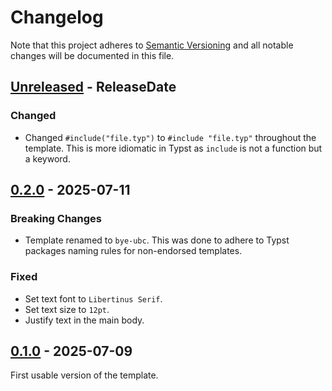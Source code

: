 # Changelog

Note that this project adheres to
[Semantic Versioning](https://semver.org/spec/v2.0.0.html) and all notable
changes will be documented in this file.

<!-- next-header -->

## [Unreleased] - ReleaseDate

### Changed

- Changed `#include("file.typ")` to `#include "file.typ"` throughout the
  template. This is more idiomatic in Typst as `include` is not a function
  but a keyword.

## [0.2.0] - 2025-07-11

### Breaking Changes

- Template renamed to `bye-ubc`. This was done to adhere to Typst packages
  naming rules for non-endorsed templates.

### Fixed

- Set text font to `Libertinus Serif`.
- Set text size to `12pt`.
- Justify text in the main body.

## [0.1.0] - 2025-07-09

First usable version of the template.

<!-- next-url -->
[Unreleased]: https://github.com/DJDuque/bye-ubc/compare/v0.2.0...HEAD
[0.2.0]: https://github.com/DJDuque/bye-ubc/compare/v0.1.0...v0.2.0
[0.1.0]: https://github.com/DJDuque/bye-ubc/compare/ff59a76890c1153a5329b0744f315aa6307a4c42...v0.1.0
